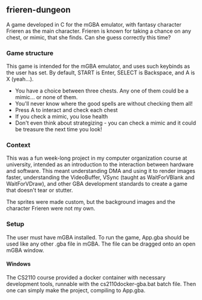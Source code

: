 ## frieren-dungeon

A game developed in C for the mGBA emulator, with fantasy character Frieren as the main character.
Frieren is known for taking a chance on any chest, or mimic, that she finds. Can she guess correctly this time?

### Game structure

This game is intended for the mGBA emulator, and uses such keybinds as the user has set.
By default, START is Enter, SELECT is Backspace, and A is X (yeah...).
+ You have a choice between three chests. Any one of them could be a mimic... or none of them.
+ You'll never know where the good spells are without checking them all!
+ Press A to interact and check each chest
+ If you check a mimic, you lose health
+ Don't even think about strategizing - you can check a mimic and it could be treasure the next time you look!

### Context

This was a fun week-long project in my computer organization course at university, intended as an introduction to
the interaction between hardware and software. This meant understanding DMA and using it to render images faster,
understanding the VideoBuffer, VSync (taught as WaitForVBlank and WaitForVDraw), and other GBA development standards to create a game that
doesn't tear or stutter.

The sprites were made custom, but the background images and the character Frieren were not my own.

### Setup

The user must have mGBA installed.
To run the game, App.gba should be used like any other .gba file in mGBA.
The file can be dragged onto an open mGBA window. 

#### Windows

The CS2110 course provided a docker container with necessary development tools,
runnable with the cs2110docker-gba.bat batch file. Then one can simply make the project,
compiling to App.gba.

